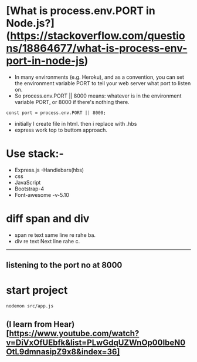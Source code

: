 # [What is process.env.PORT in Node.js?] (https://stackoverflow.com/questions/18864677/what-is-process-env-port-in-node-js)

- In many environments (e.g. Heroku), and as a convention, you can set the environment variable PORT to tell your web server what port to listen on.
- So process.env.PORT || 8000 means: whatever is in the environment variable PORT, or 8000 if there's nothing there.

```
const port = process.env.PORT || 8000;
```

- initially I create file in html. then i replace with .hbs
- express work top to buttom approach.

# Use stack:-

- Express.js
  -Handlebars(hbs)
- css
- JavaScript
- Bootstrap-4
- Font-awesome -v-5.10

# diff span and div

- span re text same line re rahe ba.
- div re text Next line rahe c.

---

## listening to the port no at 8000

# start project

```
nodemon src/app.js
```

## (I learn from Hear)[https://www.youtube.com/watch?v=DiVxOfUEbfk&list=PLwGdqUZWnOp00IbeN0OtL9dmnasipZ9x8&index=36]
